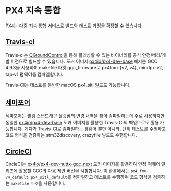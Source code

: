 # PX4 지속 통합

PX4는 다중 지속 통합 서비스로 빌드와 테스트 과정을 확장할 수 있습니다.

## [Travis-ci](https://travis-ci.org/PX4/Firmware)

Travis-ci는 [QGroundControl](http://qgroundcontrol.com/)을 통해 플래싱할 수 있는 바이너리를 공식 안정/베타/개발 버전으로 빌드할 수 있습니다. 도커 이미지 [px4io/px4-dev-base](https://hub.docker.com/r/px4io/px4-dev-base/) 에서는 GCC 4.9.3을 사용하며 makefile 타켓 qgc_firmware로 px4fmu-{v2, v4}, mindpx-v2, tap-v1 펌웨어를 컴파일합니다.

Travis-CI는 테스트를 동반한 macOS px4_sitl 빌드도 가능합니다.

## [세마포어](https://semaphoreci.com/px4/firmware)

세마포어는 퀄컴 스냅드래곤 플랫폼의 변경 내역을 찾아 컴파일하는데 주로 사용하지만 동일한 [px4io/px4-dev-base](https://hub.docker.com/r/px4io/px4-dev-base/) 도커 이미지를 활용한 Travis-CI의 백업으로도 활용 가능합니다. 게다가 Travis-CI로 컴파일하는 펌웨어 뿐만 아니라, 단위 테스트를 수행하고 코드 형식을 검증하는 stm32discovery, crazyfile 빌드도 수행합니다.

## [CircleCI](https://circleci.com/gh/PX4/Firmware)

CircleCI는 [px4io/px4-dev-nuttx-gcc_next](https://hub.docker.com/r/px4io/px4-dev-nuttx-gcc_next/) 도커 이미지를 활용하여 안정 펌웨어 릴리즈에 활용할 GCC의 다음 제안 버전을 시험합니다. 이 환경에서는 `px4_fmu-v4_default`, `px4_sitl_default`를 컴파일하고 테스트를 수행하며 코드 형식을 검증하는 `makefile 타겟`을 사용합니다.